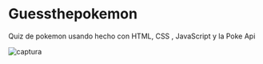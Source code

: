# Guessthepokemon
 Quiz de pokemon usando   hecho con HTML, CSS , JavaScript y la Poke Api




 ![captura](https://github.com/Doc1325/Guessthepokemon/assets/57734968/56b998a0-7d92-4a5f-85fa-b24c91d8a63e)

